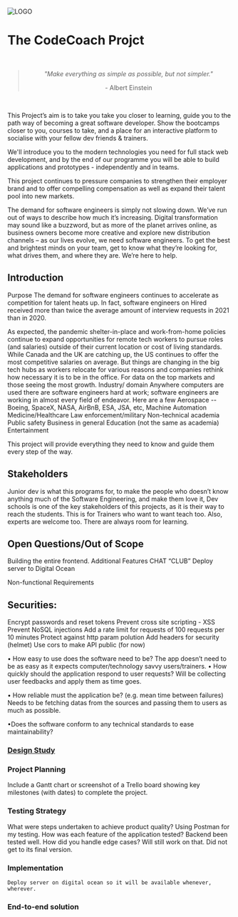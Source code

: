 <br/>

![LOGO](https://i.ibb.co/RjJ0hXX/Screenshot-2024-02-14-at-11-47-06-PM.png)

# The CodeCoach Projct

<br/>

<div align='center'>
<blockquote>
  <p><i>"Make everything as simple as possible,
  but not simpler."</i></p>
  <footer>- Albert Einstein</footer>
</blockquote>
</div>

<br/>

This Project’s aim is to take you take you closer to learning, guide you to the path way of becoming a great software developer. Show the bootcamps closer to you, courses to take, and a place for an interactive platform to socialise with your fellow dev friends & trainers.

We'll introduce you to the modern technologies you need for full stack web development, and by the end of our programme you will be able to build applications and prototypes - independently and in teams.

This project continues to pressure companies to strengthen their employer brand and to offer compelling compensation as well as expand their talent pool into new markets.

The demand for software engineers is simply not slowing down. We’ve run out of ways to describe how much it’s increasing. Digital transformation may sound like a buzzword, but as more of the planet arrives online, as business owners become more creative and explore new distribution channels – as our lives evolve, we need software engineers.
To get the best and brightest minds on your team, get to know what they’re looking for, what drives them, and where they are.
We’re here to help.

## Introduction

Purpose
The demand for software engineers continues to accelerate as competition for talent heats up. In fact, software engineers on Hired received more than twice the average amount of interview requests in 2021 than in 2020.

As expected, the pandemic shelter-in-place and work-from-home policies continue to expand opportunities for remote tech workers to pursue roles (and salaries) outside of their current location or cost of living standards. While Canada and the UK are catching up, the US continues to offer the most competitive salaries on average. But things are changing in the big tech hubs as workers relocate for various reasons and companies rethink how necessary it is to be in the office.
For data on the top markets and those seeing the most growth.
Industry/ domain
Anywhere computers are used there are software engineers hard at work; software engineers are working in almost every field of endeavor.
Here are a few
Aerospace -- Boeing, SpaceX, NASA, AirBnB, ESA, JSA, etc,
Machine Automation
Medicine/Healthcare
Law enforcement/military
Non-technical academia
Public safety
Business in general
Education (not the same as academia)\
Entertainment

This project will provide everything they need to know and guide them every step of the way.

## Stakeholders

Junior dev is what this programs for, to make the people who doesn’t know anything much of the Software Engineering, and make them love it,
Dev schools is one of the key stakeholders of this projects, as it is their way to reach the students.
This is for Trainers who want to want teach too.
Also, experts are welcome too. There are always room for learning.

## Open Questions/Out of Scope

Building the entire frontend.
Additional Features
CHAT
“CLUB”
Deploy server to Digital Ocean

Non-functional Requirements

## Securities:

Encrypt passwords and reset tokens
Prevent cross site scripting - XSS
Prevent NoSQL injections
Add a rate limit for requests of 100 requests per 10 minutes
Protect against http param polution
Add headers for security (helmet)
Use cors to make API public (for now)

• How easy to use does the software need to be?
The app doesn’t need to be as easy as it expects computer/technology savvy users/trainers.
• How quickly should the application respond to user requests?
Will be collecting user feedbacks and apply them as time goes.

• How reliable must the application be? (e.g. mean time between failures)
Needs to be fetching datas from the sources and passing them to users as much as possible.

•Does the software conform to any technical standards to ease maintainability?

### [Design Study](https://www.figma.com/file/tZXvOHsfeq4e128I4Mdr0I/THE-CODE-COACH-PROJECT?node-id=0%3A1&t=cyO2mkqkP8JE4b4Y-1)

### Project Planning

Include a Gantt chart or screenshot of a Trello board showing key milestones (with dates) to complete the project.

### Testing Strategy

What were steps undertaken to achieve product quality?
Using Postman for my testing.
How was each feature of the application tested?
Backend been tested well.
How did you handle edge cases?
Will still work on that. Did not get to its final version.

### Implementation

    Deploy server on digital ocean so it will be available whenever, wherever.

### End-to-end solution

